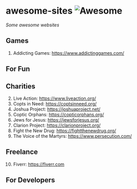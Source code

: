 # awesome-sites ![Awesome](https://cdn.rawgit.com/sindresorhus/awesome/d7305f38d29fed78fa85652e3a63e154dd8e8829/media/badge.svg)
*Some awesome websites*

## Games
1. Addicting Games: https://www.addictinggames.com/

## For Fun

## Charities
2. Live Action: https://www.liveaction.org/
3. Copts in Need: https://coptsinneed.org/
4. Joshua Project: https://joshuaproject.net/
5. Coptic Orphans: https://copticorphans.org/
6. Jews for Jesus: https://jewsforjesus.org/
7. Clarion Project: https://clarionproject.org/
8. Fight the New Drug: https://fightthenewdrug.org/
9. The Voice of the Martyrs: https://www.persecution.com/

## Freelance
10. Fiverr: https://fiverr.com

## For Developers
